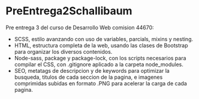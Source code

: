 # PreEntrega2Schallibaum
Pre entrega 3 del curso de Desarrollo Web comision 44670:
- SCSS, estilo avanzando con uso de variables, parcials, mixins y nesting.
- HTML, estructura completa de la web, usando las clases de Bootstrap para organizar los diversos contenidos.
- Node-sass, package y package-lock, con los scripts necesarios para compilar el CSS, con .gitignore aplicado a la carpeta node_modules.
- SEO, metatags de descripcion y de keywords para optimizar la busqueda, titulos de cada seccion de la pagina, e imagenes comprimidas subidas en formato .PNG para acelerar la carga de cada pagina.  
